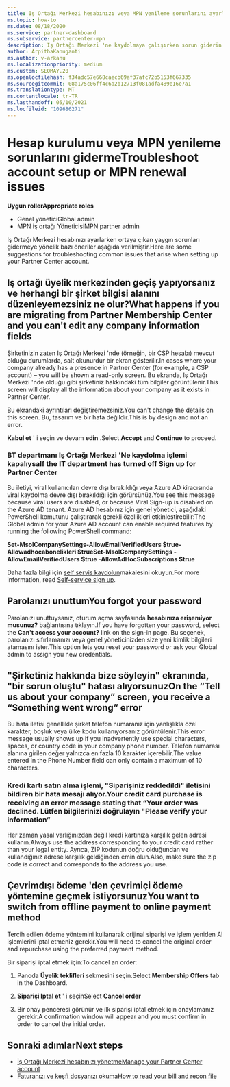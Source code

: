 ```yaml
---
title: Iş Ortağı Merkezi hesabınızı veya MPN yenileme sorunlarını ayarlamayla ilgili sorunları giderin
ms.topic: how-to
ms.date: 08/18/2020
ms.service: partner-dashboard
ms.subservice: partnercenter-mpn
description: Iş Ortağı Merkezi 'ne kaydolmaya çalışırken sorun giderin. Ödeme yöntemleriyle ilgili adres sorunlarını yanıtlar, parolaları öğrenme ve daha fazlasını yapın.
author: ArpithaKanuganti
ms.author: v-arkanu
ms.localizationpriority: medium
ms.custom: SEOMAY.20
ms.openlocfilehash: f34adc57e668caecb69af37afc72b5153f667335
ms.sourcegitcommit: 08a175c06ff4c6a2b12713f081adfa489e16e7a1
ms.translationtype: MT
ms.contentlocale: tr-TR
ms.lasthandoff: 05/10/2021
ms.locfileid: "109686271"
---
```

# <a name="troubleshoot-account-setup-or-mpn-renewal-issues"></a><span data-ttu-id="286c8-104">Hesap kurulumu veya MPN yenileme sorunlarını giderme</span><span class="sxs-lookup"><span data-stu-id="286c8-104">Troubleshoot account setup or MPN renewal issues</span></span>


<span data-ttu-id="286c8-105">**Uygun roller**</span><span class="sxs-lookup"><span data-stu-id="286c8-105">**Appropriate roles**</span></span>

- <span data-ttu-id="286c8-106">Genel yönetici</span><span class="sxs-lookup"><span data-stu-id="286c8-106">Global admin</span></span>
- <span data-ttu-id="286c8-107">MPN iş ortağı Yöneticisi</span><span class="sxs-lookup"><span data-stu-id="286c8-107">MPN partner admin</span></span>
 
<span data-ttu-id="286c8-108">Iş Ortağı Merkezi hesabınızı ayarlarken ortaya çıkan yaygın sorunları gidermeye yönelik bazı öneriler aşağıda verilmiştir.</span><span class="sxs-lookup"><span data-stu-id="286c8-108">Here are some suggestions for troubleshooting common issues that arise when setting up your Partner Center account.</span></span>

## <a name="what-happens-if-you-are-migrating-from-partner-membership-center-and-you-cant-edit-any-company-information-fields"></a><span data-ttu-id="286c8-109">Iş ortağı üyelik merkezinden geçiş yapıyorsanız ve herhangi bir şirket bilgisi alanını düzenleyemezsiniz ne olur?</span><span class="sxs-lookup"><span data-stu-id="286c8-109">What happens if you are migrating from Partner Membership Center and you can't edit any company information fields</span></span>

<span data-ttu-id="286c8-110">Şirketinizin zaten Iş Ortağı Merkezi 'nde (örneğin, bir CSP hesabı) mevcut olduğu durumlarda, salt okunurdur bir ekran gösterilir.</span><span class="sxs-lookup"><span data-stu-id="286c8-110">In cases where your company already has a presence in Partner Center (for example, a CSP account) – you will be shown a read-only screen.</span></span> <span data-ttu-id="286c8-111">Bu ekranda, Iş Ortağı Merkezi 'nde olduğu gibi şirketiniz hakkındaki tüm bilgiler görüntülenir.</span><span class="sxs-lookup"><span data-stu-id="286c8-111">This screen will display all the information about your company as it exists in Partner Center.</span></span>

<span data-ttu-id="286c8-112">Bu ekrandaki ayrıntıları değiştiremezsiniz.</span><span class="sxs-lookup"><span data-stu-id="286c8-112">You can't change the details on this screen.</span></span> <span data-ttu-id="286c8-113">Bu, tasarım ve bir hata değildir.</span><span class="sxs-lookup"><span data-stu-id="286c8-113">This is by design and not an error.</span></span>

<span data-ttu-id="286c8-114">**Kabul et** ' i seçin ve devam **edin** .</span><span class="sxs-lookup"><span data-stu-id="286c8-114">Select **Accept** and **Continue** to proceed.</span></span>


### <a name="if-the-it-department-has-turned-off-sign-up-for-partner-center"></a><span data-ttu-id="286c8-115">BT departmanı **Iş Ortağı Merkezi 'Ne kaydolma** işlemi kapalıysa</span><span class="sxs-lookup"><span data-stu-id="286c8-115">If the IT department has turned off **Sign up for Partner Center**</span></span>

<span data-ttu-id="286c8-116">Bu iletiyi, viral kullanıcıları devre dışı bırakıldığı veya Azure AD kiracısında viral kaydolma devre dışı bırakıldığı için görürsünüz.</span><span class="sxs-lookup"><span data-stu-id="286c8-116">You see this message because viral users are disabled, or because Viral Sign-up is disabled on the Azure AD tenant.</span></span> <span data-ttu-id="286c8-117">Azure AD hesabınız için genel yönetici, aşağıdaki PowerShell komutunu çalıştırarak gerekli özellikleri etkinleştirebilir:</span><span class="sxs-lookup"><span data-stu-id="286c8-117">The Global admin for your Azure AD account can enable required features by running the following PowerShell command:</span></span>

<span data-ttu-id="286c8-118">**Set-MsolCompanySettings-AllowEmailVerifiedUsers $true-Allowadhocabonelikleri $true**</span><span class="sxs-lookup"><span data-stu-id="286c8-118">**Set-MsolCompanySettings -AllowEmailVerifiedUsers $true -AllowAdHocSubscriptions $true**</span></span>

<span data-ttu-id="286c8-119">Daha fazla bilgi için [self servis kaydolun](/azure/active-directory/users-groups-roles/directory-self-service-signup)makalesini okuyun.</span><span class="sxs-lookup"><span data-stu-id="286c8-119">For more information, read [Self-service sign up](/azure/active-directory/users-groups-roles/directory-self-service-signup).</span></span>

## <a name="you-forgot-your-password"></a><span data-ttu-id="286c8-120">Parolanızı unuttum</span><span class="sxs-lookup"><span data-stu-id="286c8-120">You forgot your password</span></span>

<span data-ttu-id="286c8-121">Parolanızı unuttuysanız, oturum açma sayfasında **hesabınıza erişemiyor musunuz?** bağlantısına tıklayın.</span><span class="sxs-lookup"><span data-stu-id="286c8-121">If you have forgotten your password, select the **Can't access your account?** link on the sign-in page.</span></span> <span data-ttu-id="286c8-122">Bu seçenek, parolanızı sıfırlamanızı veya genel yöneticinizden size yeni kimlik bilgileri atamasını ister.</span><span class="sxs-lookup"><span data-stu-id="286c8-122">This option lets you reset your password or ask your Global admin to assign you new credentials.</span></span>

## <a name="on-the-tell-us-about-your-company-screen-you-receive-a-something-went-wrong-error"></a><span data-ttu-id="286c8-123">"Şirketiniz hakkında bize söyleyin" ekranında, "bir sorun oluştu" hatası alıyorsunuz</span><span class="sxs-lookup"><span data-stu-id="286c8-123">On the “Tell us about your company” screen, you receive a “Something went wrong” error</span></span>

<span data-ttu-id="286c8-124">Bu hata iletisi genellikle şirket telefon numaranız için yanlışlıkla özel karakter, boşluk veya ülke kodu kullanıyorsanız görüntülenir.</span><span class="sxs-lookup"><span data-stu-id="286c8-124">This error message usually shows up if you inadvertently use special characters, spaces, or country code in your company phone number.</span></span> <span data-ttu-id="286c8-125">Telefon numarası alanına girilen değer yalnızca en fazla 10 karakter içerebilir.</span><span class="sxs-lookup"><span data-stu-id="286c8-125">The value entered in the Phone Number field can only contain a maximum of 10 characters.</span></span>


### <a name="your-credit-card-purchase-is-receiving-an-error-message-stating-that-your-order-was-declined-please-verify-your-information"></a><span data-ttu-id="286c8-126">Kredi kartı satın alma işlemi, "Siparişiniz reddedildi" iletisini bildiren bir hata mesajı alıyor.</span><span class="sxs-lookup"><span data-stu-id="286c8-126">Your credit card purchase is receiving an error message stating that “Your order was declined.</span></span> <span data-ttu-id="286c8-127">Lütfen bilgilerinizi doğrulayın "</span><span class="sxs-lookup"><span data-stu-id="286c8-127">Please verify your information”</span></span>


<span data-ttu-id="286c8-128">Her zaman yasal varlığınızdan değil kredi kartınıza karşılık gelen adresi kullanın.</span><span class="sxs-lookup"><span data-stu-id="286c8-128">Always use the address corresponding to your credit card rather than your legal entity.</span></span> <span data-ttu-id="286c8-129">Ayrıca, ZIP kodunun doğru olduğundan ve kullandığınız adrese karşılık geldiğinden emin olun.</span><span class="sxs-lookup"><span data-stu-id="286c8-129">Also, make sure the zip code is correct and corresponds to the address you use.</span></span>

## <a name="you-want-to-switch-from-offline-payment-to-online-payment-method"></a><span data-ttu-id="286c8-130">Çevrimdışı ödeme 'den çevrimiçi ödeme yöntemine geçmek istiyorsunuz</span><span class="sxs-lookup"><span data-stu-id="286c8-130">You want to switch from offline payment to online payment method</span></span> 

<span data-ttu-id="286c8-131">Tercih edilen ödeme yöntemini kullanarak orijinal siparişi ve işlem yeniden Al işlemlerini iptal etmeniz gerekir.</span><span class="sxs-lookup"><span data-stu-id="286c8-131">You will need to cancel the original order and repurchase using the preferred payment method.</span></span>

<span data-ttu-id="286c8-132">Bir siparişi iptal etmek için:</span><span class="sxs-lookup"><span data-stu-id="286c8-132">To cancel an order:</span></span>

1. <span data-ttu-id="286c8-133">Panoda **Üyelik teklifleri** sekmesini seçin.</span><span class="sxs-lookup"><span data-stu-id="286c8-133">Select **Membership Offers** tab in the Dashboard.</span></span>

2. <span data-ttu-id="286c8-134">**Siparişi Iptal et** ' i seçin</span><span class="sxs-lookup"><span data-stu-id="286c8-134">Select **Cancel order**</span></span>

3. <span data-ttu-id="286c8-135">Bir onay penceresi görünür ve ilk siparişi iptal etmek için onaylamanız gerekir.</span><span class="sxs-lookup"><span data-stu-id="286c8-135">A confirmation window will appear and you must confirm in order to cancel the initial order.</span></span>

## <a name="next-steps"></a><span data-ttu-id="286c8-136">Sonraki adımlar</span><span class="sxs-lookup"><span data-stu-id="286c8-136">Next steps</span></span>

- [<span data-ttu-id="286c8-137">İş Ortağı Merkezi hesabınızı yönetme</span><span class="sxs-lookup"><span data-stu-id="286c8-137">Manage your Partner Center account</span></span>](partner-center-account-setup.md)
- [<span data-ttu-id="286c8-138">Faturanızı ve keşfi dosyanızı okuma</span><span class="sxs-lookup"><span data-stu-id="286c8-138">How to read your bill and recon file</span></span>](read-your-bill.md)
